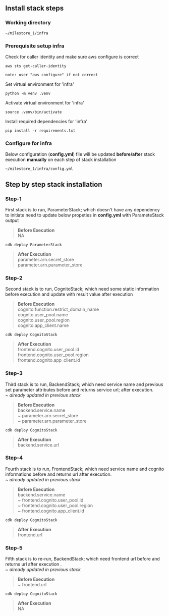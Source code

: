 
## Install stack steps

### Working directory
```
~/milestore_1/infra
```
### Prerequisite setup infra

Check for caller identity and make sure aws configure is correct
```
aws sts get-caller-identity

note: user "aws configure" if not correct
```
Set virtual environment for 'infra'
```
python -m venv .venv
```
Activate virtual environment for 'infra'
```
source .venv/bin/activate
```
Install required dependencies for 'infra'
```
pip install -r requirements.txt
```

### Configure for infra
Below configuration (**config.yml**) file will be updated **before/after** stack execution **manually** on each step of stack installation
```
~/milestore_1/infra/config.yml
```

## Step by step stack installation
### Step-1
First stack is to run, ParameterStack; which doesn't have any dependency to initiate need to update below propeties in **config.yml** with ParameteStack output

> **Before Execution** <br>
> NA
```
cdk deploy ParameterStack
```
> **After Execution** <br>
> parameter.arn.secret_store <br>
> parameter.arn.parameter_store 


### Step-2
Second stack is to run, CognitoStack; which need some static information before execution and update with result value after execution

> **Before Execution** <br>
> cognito.function.restrict_domain_name <br>
> cognito.user_pool.name <br>
> cognito.user_pool.region  <br>
> cognito.app_client.name
```
cdk deploy CognitoStack
```
> **After Execution** <br>
> frontend.cognito.user_pool.id <br>
> frontend.cognito.user_pool.region <br>
> frontend.cognito.app_client.id


### Step-3
Third stack is to run, BackendStack; which need service name and previous set parameter attributes before and returns service url; after execution. \
*~ already updated in previous stack*

> **Before Execution** <br>
> backend.service.name <br>
> ~ parameter.arn.secret_store <br>
> ~ parameter.arn.parameter_store 

```
cdk deploy CognitoStack
```
> **After Execution** <br>
> backend.service.url

### Step-4
Fourth stack is to run, FrontendStack; which need service name and cognito informations before and returns url after execution. \
*~ already updated in previous stack*

> **Before Execution** <br>
> backend.service.name <br>
> ~ frontend.cognito.user_pool.id <br>
> ~ frontend.cognito.user_pool.region <br>
> ~ frontend.cognito.app_client.id
```
cdk deploy CognitoStack
```
> **After Execution** <br>
> frontend.url

### Step-5
Fifth stack is to re-run, BackendStack; which need frontend url before and returns url after execution . \
*~ already updated in previous stack*

> **Before Execution** <br>
> ~ frontend.url
```
cdk deploy CognitoStack
```
> **After Execution** <br>
> NA
